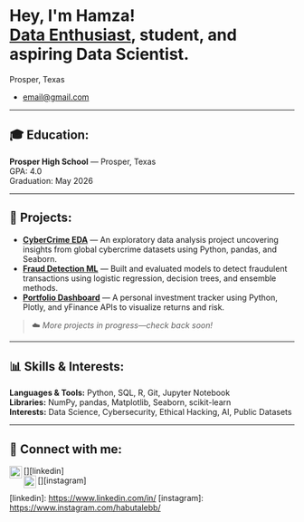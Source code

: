 <h1>Hey, I'm Hamza! <br/><a href="https://github.com/hamza-aboutaleb">Data Enthusiast</a>, student, and aspiring Data Scientist.</h1>

Prosper, Texas  
- email@gmail.com 

---

<h2>🎓 Education:</h2>

**Prosper High School** — Prosper, Texas  
GPA: 4.0  
Graduation: May 2026  

---

<h2>🚀 Projects:</h2>
<ul>
  <li><b><a href="https://github.com/hamza-aboutaleb/CyberCrime-EDA">CyberCrime EDA</a></b> — An exploratory data analysis project uncovering insights from global cybercrime datasets using Python, pandas, and Seaborn.</li>
  <li><b><a href="https://github.com/hamza-aboutaleb/Fraud-Detection-ML">Fraud Detection ML</a></b> — Built and evaluated models to detect fraudulent transactions using logistic regression, decision trees, and ensemble methods.</li>
  <li><b><a href="https://github.com/hamza-aboutaleb/Portfolio-Dashboard">Portfolio Dashboard</a></b> — A personal investment tracker using Python, Plotly, and yFinance APIs to visualize returns and risk.</li>
</ul>

> ☁️ *More projects in progress—check back soon!*

---

<h2>📊 Skills & Interests:</h2>

**Languages & Tools:** Python, SQL, R, Git, Jupyter Notebook  
**Libraries:** NumPy, pandas, Matplotlib, Seaborn, scikit-learn  
**Interests:** Data Science, Cybersecurity, Ethical Hacking, AI, Public Datasets

---

<h2>🤳 Connect with me:</h2>

[<img align="left" alt="Hamza Aboutaleb | LinkedIn" width="22px" src="https://cdn.jsdelivr.net/npm/simple-icons@v3/icons/linkedin.svg" />][linkedin]  
[<img align="left" alt="Hamza Aboutaleb | Instagram" width="22px" src="https://cdn.jsdelivr.net/npm/simple-icons@v3/icons/instagram.svg" />][instagram]

[linkedin]: https://www.linkedin.com/in/  [instagram]: https://www.instagram.com/habutalebb/
